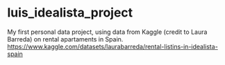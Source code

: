 # luis_idealista_project
My first personal data project, using data from Kaggle (credit to Laura Barreda) on rental apartaments in Spain.
https://www.kaggle.com/datasets/laurabarreda/rental-listins-in-idealista-spain

